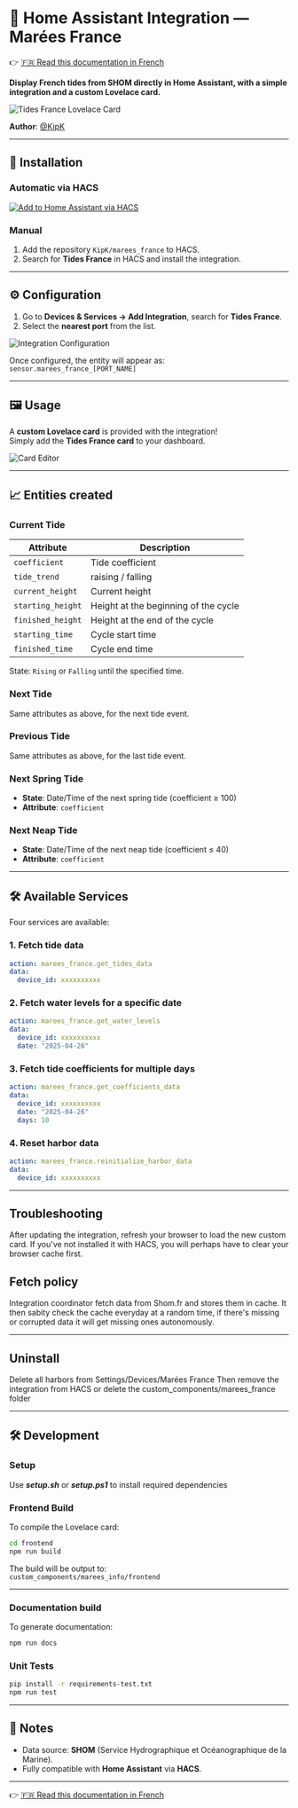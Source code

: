 # 🌊 Home Assistant Integration — Marées France

👉 [🇫🇷 Read this documentation in French](./README-fr.md)

**Display French tides from SHOM directly in Home Assistant, with a simple integration and a custom Lovelace card.**

![Tides France Lovelace Card](./img/card-en.png)

**Author**: [@KipK](https://github.com/KipK)

---

## 🚀 Installation

### Automatic via HACS

[![Add to Home Assistant via HACS](https://my.home-assistant.io/badges/hacs_repository.svg)](https://my.home-assistant.io/redirect/hacs_repository/?owner=KipK&category=integration&repository=marees_france)

### Manual

1. Add the repository `KipK/marees_france` to HACS.
2. Search for **Tides France** in HACS and install the integration.

---

## ⚙️ Configuration

1. Go to **Devices & Services → Add Integration**, search for **Tides France**.
2. Select the **nearest port** from the list.

![Integration Configuration](./img/integration-config-en.png)

Once configured, the entity will appear as:  
`sensor.marees_france_[PORT_NAME]`

---

## 🖼️ Usage

A **custom Lovelace card** is provided with the integration!  
Simply add the **Tides France card** to your dashboard.

![Card Editor](./img/card-editor-en.png)

---

## 📈 Entities created

### Current Tide

| Attribute            | Description                    |
|-----------------------|---------------------------------|
| `coefficient`          | Tide coefficient               |
| `tide_trend`           | raising / falling              |
| `current_height`       | Current height                 |
| `starting_height`      | Height at the beginning of the cycle |
| `finished_height`      | Height at the end of the cycle  |
| `starting_time`        | Cycle start time               |
| `finished_time`        | Cycle end time                 |

State: `Rising` or `Falling` until the specified time.

### Next Tide

Same attributes as above, for the next tide event.

### Previous Tide

Same attributes as above, for the last tide event.

### Next Spring Tide

- **State**: Date/Time of the next spring tide (coefficient ≥ 100)
- **Attribute**: `coefficient`

### Next Neap Tide

- **State**: Date/Time of the next neap tide (coefficient ≤ 40)
- **Attribute**: `coefficient`

---

## 🛠️ Available Services

Four services are available:

### 1. Fetch tide data

```yaml
action: marees_france.get_tides_data
data:
  device_id: xxxxxxxxxx
```

### 2. Fetch water levels for a specific date

```yaml
action: marees_france.get_water_levels
data:
  device_id: xxxxxxxxxx
  date: "2025-04-26"
```

### 3. Fetch tide coefficients for multiple days

```yaml
action: marees_france.get_coefficients_data
data:
  device_id: xxxxxxxxxx
  date: "2025-04-26"
  days: 10
```

### 4. Reset harbor data

```yaml
action: marees_france.reinitialize_harbor_data
data:
  device_id: xxxxxxxxxx
```

---

## Troubleshooting

After updating the integration, refresh your browser to load the new custom card.
If you've not installed it with HACS, you will perhaps have to clear your browser cache first.

## Fetch policy

Integration coordinator fetch data from Shom.fr and stores them in cache.
It then sabity check the cache everyday at a random time, if there's missing or corrupted data it will get missing ones autonomously.

---

## Uninstall

Delete all harbors from Settings/Devices/Marées France
Then remove the integration from HACS or delete the custom_components/marees_france folder

---

## 🛠️ Development

### Setup

Use ***setup.sh*** or ***setup.ps1*** to install required dependencies

### Frontend Build

To compile the Lovelace card:

```bash
cd frontend
npm run build
```

The build will be output to:  
`custom_components/marees_info/frontend`

---

### Documentation build

To generate documentation:

```bash
npm run docs
```

### Unit Tests

```bash
pip install -r requirements-test.txt
npm run test
```

---

## 🎯 Notes

- Data source: **SHOM** (Service Hydrographique et Océanographique de la Marine).
- Fully compatible with **Home Assistant** via **HACS**.

---

👉 [🇫🇷 Read this documentation in French](./README-fr.md)
